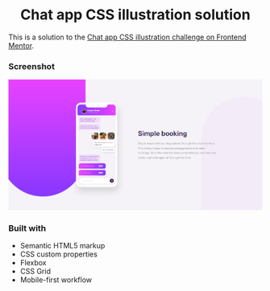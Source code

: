 <h1 align="center">Chat app CSS illustration solution</h1>

This is a solution to the [Chat app CSS illustration challenge on Frontend Mentor](https://www.frontendmentor.io/challenges/chat-app-css-illustration-O5auMkFqY).

### Screenshot

![screenshot](images/screenshot.png)

### Built with

- Semantic HTML5 markup
- CSS custom properties
- Flexbox
- CSS Grid
- Mobile-first workflow
